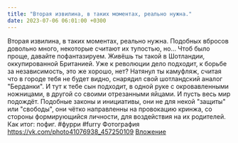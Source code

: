 ```yaml
---
title: "Вторая извилина, в таких моментах, реально нужна."
date: 2023-07-06 06:01:00 +0300
---
```


Вторая извилина, в таких моментах, реально нужна.
Подобных вбросов довольно много, некоторые считают их тупостью, но... Чтоб было проще, давайте пофантазируем.
Живёшь ты такой в Шотландии, оккупированной Британией. Уже к революции дело подходит, к борьбе за независимость, это же хорошо, нет? Натянул ты камуфляж, считая что в городе тебя не будет видно, снарядил свой шотландский аналог "Берданки".
И тут к тебе сын подходит, в одной руке с окровавленными ножницами, в другой со своими отрезанными яйцами.
И пусть весь мир подождёт.
Подобные законы и инициативы, они не для некой "защиты" или "свободы", они чётко направленны на провокацию кринжа, со стороны формирующийся личности, для воздействия на их родителей.
Как итог: пофиг.
#фурри #furry
Фотография
<a class="vk-attach" href="https://vk.com/photo41076938_457250109">https://vk.com/photo41076938_457250109</a>
<a class="vk-attach" href="https://vk.com/photo41076938_457250109">Вложение</a>
